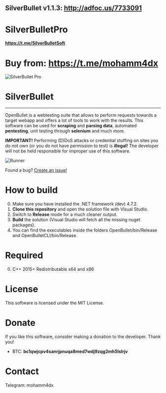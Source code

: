 ## SilverBullet v1.1.3: http://adfoc.us/7733091

# SilverBulletPro

**https://t.me/SilverBulletSoft**
# Buy from: https://t.me/mohamm4dx

![SilverBullet Pro](https://i.ibb.co/rcvj5PS/Screen-Shot-20220728012242.jpg)

# SilverBullet
- - - -

OpenBullet is a webtesting suite that allows to perform requests towards a target webapp and offers a lot of tools to work with the results. This software can be used for **scraping** and **parsing data**, automated **pentesting**, unit testing through **selenium** and much more.

**IMPORTANT!** Performing (D)DoS attacks or credential stuffing on sites you do not own (or you do not have permission to test) is **illegal!** The developer will not be held responsible for improper use of this software.

![Runner](https://i.ibb.co/jL7NBpq/sbshot-1.png)

Found a bug? [Create an issue!](https://help.github.com/en/articles/creating-an-issue)

# How to build
0. Make sure you have installed the .NET framework (dev) 4.7.2.
1. **Clone this repository** and open the solution file with Visual Studio.
2. Switch to **Release** mode for a much cleaner output.
3. **Build** the solution (Visual Studio will fetch all the missing nuget packages).
4. You can find the executables inside the folders OpenBullet/bin/Release and OpenBulletCLI/bin/Release.

# Required
0. C++ 2015+ Redistributable x64 and x86

# License
This software is licensed under the MIT License.

# Donate
If you like this software, consider making a donation to the developer. Thank you!
- BTC: **bc1qwjcpv4sanrjpnuqa8med7wdj9zqg2mh5lslrjv**

# Contact
Telegram: mohamm4dx
